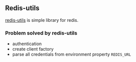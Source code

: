 ## Redis-utils

[redis-utils](https://github.com/apiaryio/redis-utils) is simple library for redis.


### Problem solved by redis-utils

- authentication
- create client factory
- parse all credentials from environment property `REDIS_URL`
